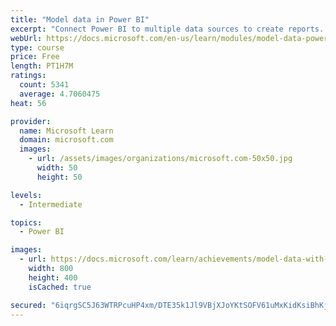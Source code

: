 ```yaml
---
title: "Model data in Power BI"
excerpt: "Connect Power BI to multiple data sources to create reports. Define the relationship between your data sources."
webUrl: https://docs.microsoft.com/en-us/learn/modules/model-data-power-bi/
type: course
price: Free
length: PT1H7M
ratings:
  count: 5341
  average: 4.7060475
heat: 56

provider:
  name: Microsoft Learn
  domain: microsoft.com
  images:
    - url: /assets/images/organizations/microsoft.com-50x50.jpg
      width: 50
      height: 50

levels:
  - Intermediate

topics:
  - Power BI

images:
  - url: https://docs.microsoft.com/learn/achievements/model-data-with-power-bi-desktop-social.png
    width: 800
    height: 400
    isCached: true

secured: "6iqrgSC5J63WTRPcuHP4xm/DTE35k1Jl9VBjXJoYKtSOFV61uMxKidKsiBhKjLYT0qRFv0rP3ePfbCC1Gl2aPrBnRaCAnOs7VLZqYTn0NaaKlMdqLZspGzePdlOrSRkGfSdmUPV13s6T/1YXZsuWGaauYWbSpjxX7rsqml2h9DNqcwkRE0J+r4GeVleh8lJO8ARUrz4N8HQ0P1vXBMCW9bsQPi9DdPF97CdimCM1CXTgPkhT7ikzRMIbC8/yD5bDfbjD6PcymRkY883MoyWHlJH7e0ElH/WvJYSICYTwUUpNoy3BK4AcNX9jLP/OQWzKyzE/p1QU1vE7c1eA+UB1gndVuJFA5N9Chm1CMVQl7fqma2ZG/mA2o9Hv3XcpAEf/hy0Zf270Fo1UpJ1rBSFgf+5Z+GlZQ1Ij5u8Nk3SCFfQ=;88DKctu2YWEoWAhaTqRl5A=="
---
```


